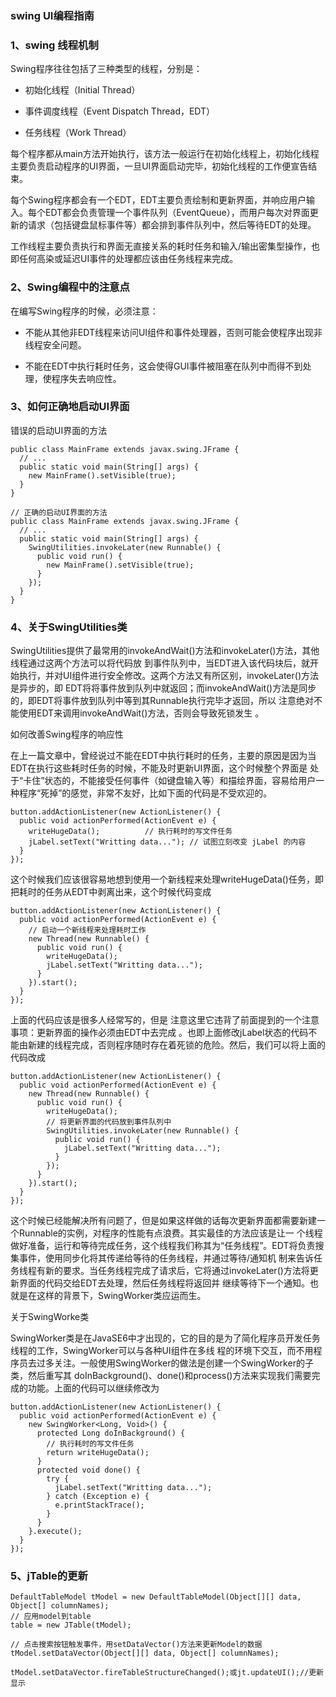 ### swing UI编程指南

### 1、swing 线程机制

Swing程序往往包括了三种类型的线程，分别是：

+ 初始化线程（Initial Thread）

+ 事件调度线程（Event Dispatch Thread，EDT）

+ 任务线程（Work Thread）

 

每个程序都从main方法开始执行，该方法一般运行在初始化线程上，初始化线程主要负责启动程序的UI界面，一旦UI界面启动完毕，初始化线程的工作便宣告结束。

每个Swing程序都会有一个EDT，EDT主要负责绘制和更新界面，并响应用户输入。每个EDT都会负责管理一个事件队列（EventQueue），而用户每次对界面更新的请求（包括键盘鼠标事件等）都会排到事件队列中，然后等待EDT的处理。

工作线程主要负责执行和界面无直接关系的耗时任务和输入/输出密集型操作，也即任何高染或延迟UI事件的处理都应该由任务线程来完成。

 

### 2、Swing编程中的注意点

 

在编写Swing程序的时候，必须注意：

+ 不能从其他非EDT线程来访问UI组件和事件处理器，否则可能会使程序出现非线程安全问题。

+ 不能在EDT中执行耗时任务，这会使得GUI事件被阻塞在队列中而得不到处理，使程序失去响应性。

 

 

### 3、如何正确地启动UI界面

 

错误的启动UI界面的方法

```
public class MainFrame extends javax.swing.JFrame {
  // ...
  public static void main(String[] args) {
    new MainFrame().setVisible(true);
  }
}

// 正确的启动UI界面的方法
public class MainFrame extends javax.swing.JFrame {
  // ...
  public static void main(String[] args) {
    SwingUtilities.invokeLater(new Runnable() {
      public void run() {
        new MainFrame().setVisible(true);
      }
    });
  }
}
```
### 4、关于SwingUtilities类

SwingUtilities提供了最常用的invokeAndWait()方法和invokeLater()方法，其他线程通过这两个方法可以将代码放 到事件队列中，当EDT进入该代码块后，就开始执行，并对UI组件进行安全修改。这两个方法又有所区别，invokeLater()方法是异步的，即 EDT将将事件放到队列中就返回；而invokeAndWait()方法是同步的，即EDT将事件放到队列中等到其Runnable执行完毕才返回，所以 注意绝对不能使用EDT来调用invokeAndWait()方法，否则会导致死锁发生 。




如何改善Swing程序的响应性

 

在上一篇文章中，曾经说过不能在EDT中执行耗时的任务，主要的原因是因为当EDT在执行这些耗时任务的时候，不能及时更新UI界面，这个时候整个界面是 处于“卡住”状态的，不能接受任何事件（如键盘输入等）和描绘界面，容易给用户一种程序“死掉”的感觉，非常不友好，比如下面的代码是不受欢迎的。

```
button.addActionListener(new ActionListener() {
  public void actionPerformed(ActionEvent e) {
    writeHugeData();          // 执行耗时的写文件任务
    jLabel.setText("Writting data..."); // 试图立刻改变 jLabel 的内容
  }
});
```
这个时候我们应该很容易地想到使用一个新线程来处理writeHugeData()任务，即把耗时的任务从EDT中剥离出来，这个时候代码变成

```
button.addActionListener(new ActionListener() {
  public void actionPerformed(ActionEvent e) {
    // 启动一个新线程来处理耗时工作
    new Thread(new Runnable() {
      public void run() {
        writeHugeData();
        jLabel.setText("Writting data...");
      }
    }).start();
  }
}); 
```

上面的代码应该是很多人经常写的，但是 注意这里它违背了前面提到的一个注意事项：更新界面的操作必须由EDT中去完成 。也即上面修改jLabel状态的代码不能由新建的线程完成，否则程序随时存在着死锁的危险。然后，我们可以将上面的代码改成

```
button.addActionListener(new ActionListener() {
  public void actionPerformed(ActionEvent e) {
    new Thread(new Runnable() {
      public void run() {
        writeHugeData();
        // 将更新界面的代码放到事件队列中
        SwingUtilities.invokeLater(new Runnable() {
          public void run() {
            jLabel.setText("Writting data...");
          }
        });
      }
    }).start();
  }
});
```
这个时候已经能解决所有问题了，但是如果这样做的话每次更新界面都需要新建一个Runnable的实例，对程序的性能有点浪费。其实最佳的方法应该是让一 个线程做好准备，运行和等待完成任务，这个线程我们称其为“任务线程”。EDT将负责搜集事件，使用同步化将其传递给等待的任务线程，并通过等待/通知机 制来告诉任务线程有新的要求。当任务线程完成了请求后，它将通过invokeLater()方法将更新界面的代码交给EDT去处理，然后任务线程将返回并 继续等待下一个通知。也就是在这样的背景下，SwingWorker类应运而生。

 

 

关于SwingWorke类

 

SwingWorker类是在JavaSE6中才出现的，它的目的是为了简化程序员开发任务线程的工作，SwingWorker可以与各种UI组件在多线 程的环境下交互，而不用程序员去过多关注。一般使用SwingWorker的做法是创建一个SwingWorker的子类，然后重写其 doInBackground()、done()和process()方法来实现我们需要完成的功能。上面的代码可以继续修改为

```
button.addActionListener(new ActionListener() {
  public void actionPerformed(ActionEvent e) {
    new SwingWorker<Long, Void>() {
      protected Long doInBackground() {
        // 执行耗时的写文件任务
        return writeHugeData();
      }
      protected void done() {
        try {
          jLabel.setText("Writting data...");
        } catch (Exception e) {
          e.printStackTrace();
        }
      }
    }.execute();
  }
});
```



### 5、jTable的更新

```
DefaultTableModel tModel = new DefaultTableModel(Object[][] data, Object[] columnNames); 
// 应用model到table
table = new JTable(tModel);

// 点击搜索按钮触发事件，用setDataVector()方法来更新Model的数据
tModel.setDataVector(Object[][] data, Object[] columnNames);

tModel.setDataVector.fireTableStructureChanged();或jt.updateUI();//更新显示
```

